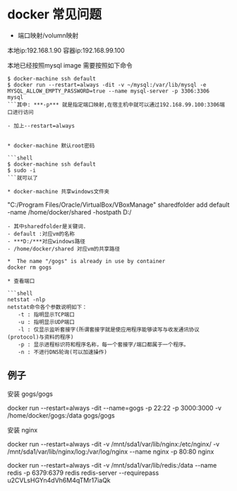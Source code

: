 ﻿docker 常见问题
==============




* 端口映射/volumn映射

本地ip:192.168.1.90
容器ip:192.168.99.100

本地已经按照mysql image
需要按照如下命令
```shell
$ docker-machine ssh default
$ docker run --restart=always -dit -v ~/mysql:/var/lib/mysql -e MYSQL_ALLOW_EMPTY_PASSWORD=true --name mysql-server -p 3306:3306  mysql
```其中: ***-p*** 就是指定端口映射,在宿主机中就可以通过192.168.99.100:3306端口进行访问

- 加上--restart=always


* docker-machine 默认root密码

```shell
$ docker-machine ssh default
$ sudo -i
```就可以了

* docker-machine 共享windows文件夹

```
"C:/Program Files/Oracle/VirtualBox/VBoxManage" sharedfolder add default -name /home/docker/shared -hostpath D:/
```
- 其中sharedfolder是关键词.
- default :对应vm的名称
- ***D:/***对应windows路径
- /home/docker/shared 对应vm的共享路径

*  The name "/gogs" is already in use by container
docker rm gogs

* 查看端口

```shell
netstat -nlp
netstat命令各个参数说明如下：
　　-t : 指明显示TCP端口
　　-u : 指明显示UDP端口
　　-l : 仅显示监听套接字(所谓套接字就是使应用程序能够读写与收发通讯协议(protocol)与资料的程序)
　　-p : 显示进程标识符和程序名称，每一个套接字/端口都属于一个程序。
　　-n : 不进行DNS轮询(可以加速操作)
```

例子
--------
安装 gogs/gogs

docker run --restart=always -dit --name=gogs -p 22:22 -p 3000:3000 -v /home/docker/gogs:/data gogs/gogs

安装 nginx

docker run --restart=always -dit -v /mnt/sda1/var/lib/nginx:/etc/nginx/ -v /mnt/sda1/var/lib/nginx/log:/var/log/nginx --name nginx -p 80:80  nginx

docker run --restart=always -dit -v /mnt/sda1/var/lib/redis:/data --name redis -p 6379:6379  redis redis-server  --requirepass u2CVLsHGYn4dVh6M4qTMr17iaQk


